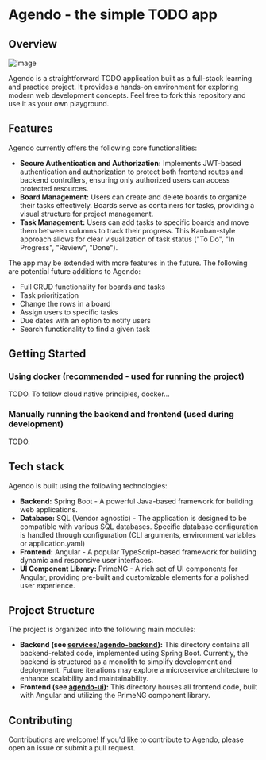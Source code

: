 # Agendo - the simple TODO app

## Overview

![image](https://github.com/user-attachments/assets/6c274046-5569-4a63-a8da-7ca9d7f0c310)

Agendo is a straightforward TODO application built as a full-stack learning and practice project. It provides a hands-on environment for exploring modern web development concepts. Feel free to fork this repository and use it as your own playground.

## Features

Agendo currently offers the following core functionalities:
* **Secure Authentication and Authorization:** Implements JWT-based authentication and authorization to protect both frontend routes and backend controllers, ensuring only authorized users can access protected resources.
* **Board Management:** Users can create and delete boards to organize their tasks effectively. Boards serve as containers for tasks, providing a visual structure for project management.
* **Task Management:** Users can add tasks to specific boards and move them between columns to track their progress. This Kanban-style approach allows for clear visualization of task status ("To Do", "In Progress", "Review", "Done").

The app may be extended with more features in the future. The following are potential future additions to Agendo:

* Full CRUD functionality for boards and tasks
* Task prioritization
* Change the rows in a board
* Assign users to specific tasks
* Due dates with an option to notify users 
* Search functionality to find a given task

## Getting Started

### Using docker (recommended - used for running the project)

TODO. 
To follow cloud native principles, docker...

### Manually running the backend and frontend (used during development)
TODO.

## Tech stack

Agendo is built using the following technologies:

*   **Backend:** Spring Boot - A powerful Java-based framework for building web applications.
*   **Database:** SQL (Vendor agnostic) - The application is designed to be compatible with various SQL databases. Specific database configuration is handled through configuration (CLI arguments, environment variables or application.yaml)
*   **Frontend:** Angular - A popular TypeScript-based framework for building dynamic and responsive user interfaces.
*   **UI Component Library:** PrimeNG - A rich set of UI components for Angular, providing pre-built and customizable elements for a polished user experience.

## Project Structure

The project is organized into the following main modules:

*   **Backend (see [services/agendo-backend](services/agendo-backend)):** This directory contains all backend-related code, implemented using Spring Boot. Currently, the backend is structured as a monolith to simplify development and deployment. Future iterations may explore a microservice architecture to enhance scalability and maintainability.
*   **Frontend (see [agendo-ui](agendo-ui)):** This directory houses all frontend code, built with Angular and utilizing the PrimeNG component library.

## Contributing 
Contributions are welcome! If you'd like to contribute to Agendo, please open an issue or submit a pull request.
